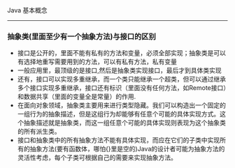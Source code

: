 Java 基本概念

***

### 抽象类(里面至少有一个抽象方法)与接口的区别

- 接口是公开的，里面不能有私有的方法和变量，必须全部实现；抽象类是可以有选择地重写需要用到的方法，可以有私有方法，私有变量
- 一般应用里，最顶级的是接口,然后是抽象类实现接口，最后才到具体类实现
- 还有，接口可以实现多重继承，而一个类只能继承一个超类，但可以通过继承多个接口实现多重继承，接口还有标识（里面没有任何方法，如Remote接口）和数据共享（里面的变量全是常量）的作用.
- 在面向对象领域，抽象类主要用来进行类型隐藏。我们可以构造出一个固定的一组行为的抽象描述，但是这组行为却能够有任意个可能的具体实现方式。这个抽象描述就是抽象类，而这一组任意个可能的具体实现则表现为这个抽象类的所有派生类。
- 接口和抽象类中的所有抽象方法不能有具体实现，而应在它们的子类中实现所有的抽象方法(要有函数体，哪怕{}里是空的)Java的设计者可能为抽象方法的灵活性考虑，每个子类可根据自己的需要来实现抽象方法。
